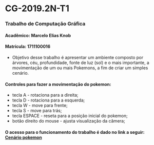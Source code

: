 # CG-2019.2N-T1

### Trabalho de Computação Gráfica
#### Acadêmico: Marcelo Elias Knob
#### Matrícula: 1711100016

- Objetivo desse trabalho é apresentar um ambiente composto por árvores, céu, profundidade, fonte de luz (sol) e o mais importante, a movimentação de um ou mais Pokemons, a fim de criar um simples cenário. 

#### Controles para fazer a movimentação do pokemon:
- tecla A - rotaciona para a direita;
- tecla D - rotaciona para a esquerda;
- tecla W - move para frente;
- tecla S - move para trás;
- tecla ESPACE - reseta para a posição inicial do pokemon;
- botão direito do mouse - ajusta visualização da câmera;

#### O acesso para o funcionamento do trabalho é dado no link a seguir: [Cenário pokemon](http://marceloek.github.io/CG-2019.2N-T1)
